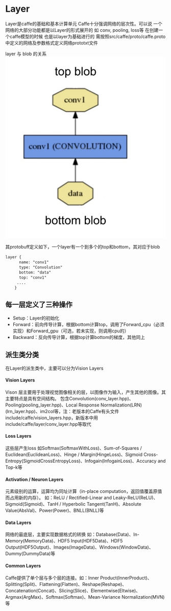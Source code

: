 # Layer

Layer是caffe的基础和基本计算单元 Caffe十分强调网络的层次性。可以说 一个网络的大部分功能都是以Layer的形式展开的 如 conv, pooling, loss等 
在创建一个caffe模型的时候 也是以layer为基础进行的 需按照src/caffe/proto/caffe.proto中定义的网络及参数格式定义网络prototxt文件 

layer 与 blob 的关系
![-w256](media/15764977182689/15764979909827.jpg)

其protobuff定义如下，一个layer有一个到多个的top和bottom，其对应于blob
```
layer {  
      name: "conv1"  
      type: "Convolution"  
      bottom: "data"  
      top: "conv1"  
     ....  
    }  
``` 

## 每一层定义了三种操作

- Setup：Layer的初始化
- Forward：前向传导计算，根据bottom计算top，调用了Forward_cpu（必须实现）和Forward_gpu（可选，若未实现，则调用cpu的）
- Backward：反向传导计算，根据top计算bottom的梯度，其他同上





## 派生类分类
在Layer的派生类中，主要可以分为Vision Layers

#### Vision Layers
Vison 层主要用于处理视觉图像相关的层，以图像作为输入，产生其他的图像。其主要特点是具有空间结构。
包含Convolution(conv_layer.hpp)、Pooling(pooling_layer.hpp)、Local Response Normalization(LRN)(lrn_layer.hpp)、im2col等，注：老版本的Caffe有头文件include/caffe/vision_layers.hpp，新版本中用include/caffe/layer/conv_layer.hpp等取代

#### Loss Layers
这些层产生loss
如Softmax(SoftmaxWithLoss)、Sum-of-Squares / Euclidean(EuclideanLoss)、Hinge / Margin(HingeLoss)、Sigmoid Cross-Entropy(SigmoidCrossEntropyLoss)、Infogain(InfogainLoss)、Accuracy and Top-k等

#### Activation / Neuron Layers
元素级别的运算，运算均为同址计算（in-place computation，返回值覆盖原值而占用新的内存）。
如：ReLU / Rectified-Linear and Leaky-ReLU(ReLU)、Sigmoid(Sigmoid)、TanH / Hyperbolic Tangent(TanH)、Absolute Value(AbsVal)、Power(Power)、BNLL(BNLL)等

#### Data Layers
网络的最底层，主要实现数据格式的转换
如：Database(Data)、In-Memory(MemoryData)、HDF5 Input(HDF5Data)、HDF5 Output(HDF5Output)、Images(ImageData)、Windows(WindowData)、Dummy(DummyData)等


#### Common Layers

Caffe提供了单个层与多个层的连接。如：Inner Product(InnerProduct)、Splitting(Split)、Flattening(Flatten)、Reshape(Reshape)、Concatenation(Concat)、Slicing(Slice)、Elementwise(Eltwise)、Argmax(ArgMax)、Softmax(Softmax)、Mean-Variance Normalization(MVN)等
